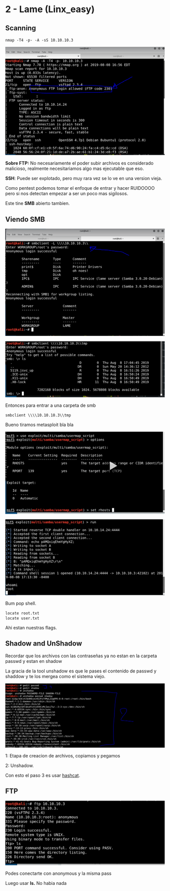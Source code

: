 # 2 - Lame \(Linx\_easy\)

## Scanning

```text
nmap -T4 -p- -A -sS 10.10.10.3
```

![](../../.gitbook/assets/imagen%20%28480%29.png)

**Sobre FTP:** No necesariamente el poder subir archivos es considerado malicioso, realmente necesitariamos algo mas ejecutable que eso.

**SSH**: Puede ser explotado, pero muy rara vez se lo ve en una version vieja.

Como pentest podemos tomar el enfoque de entrar y hacer RUIDOOOO pero si nos detectan empezar a ser un poco mas sigilosos.

Este tine **SMB** abierto tambien.

## Viendo SMB

![](../../.gitbook/assets/imagen%20%28479%29.png)

![](../../.gitbook/assets/imagen%20%28482%29.png)

Entonces para entrar a una carpeta de smb

```text
smbclient \\\\10.10.10.3\\tmp
```

Bueno tiramos metasploit bla bla

![](../../.gitbook/assets/imagen%20%28476%29.png)

![](../../.gitbook/assets/imagen%20%28478%29.png)

Bum pop shell.

```text
locate root.txt
locate user.txt
```

Ahi estan nuestras flags.

## Shadow and UnShadow

Recordar que los archivos con las contraseñas ya no estan en la carpeta passwd y estan en shadow

La gracia de la tool unshadow es que le pases el contenido de passwd y shaddow y te los mergea como el sistema viejo.

![](../../.gitbook/assets/imagen%20%28481%29.png)

1: Etapa de creacion de archivos, copiamos y pegamos

2: Unshadow.

Con esto el paso 3 es usar [hashcat](https://www.youtube.com/watch?v=eq097dEB8Sw).

## FTP

![](../../.gitbook/assets/imagen%20%28477%29.png)

Podes conectarte con anonymous y la misma pass

Luego usar **ls.** No habia nada





